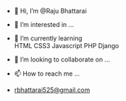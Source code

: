 - 👋 Hi, I’m @Raju Bhattarai
- 👀 I’m interested in ...
- 🌱 I’m currently learning  
     HTML
     CSS3
     Javascript
     PHP
     Django

- 💞️ I’m looking to collaborate on ...
- 📫 How to reach me ...
- rbhattarai525@gmail.com

<!---
horrondor/horrondor is a ✨ special ✨ repository because its `README.md` (this file) appears on your GitHub profile.
You can click the Preview link to take a look at your changes.
--->
